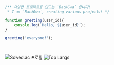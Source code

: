 
<br>

```javascript

/** 다양한 프로젝트를 만드는 `BackGwa` 입니다!
 * I am `BackGwa`, creating various projects! */

function greeting(user_id){
    console.log(`Hello, ${user_id}`);
}

greeting('everyone!');

```
<br>

![Solved.ac 프로필](http://mazassumnida.wtf/api/generate_badge?boj=static_backgwa) ![Top Langs](https://github-readme-stats.vercel.app/api/top-langs/?username=BackGwa&layout=compact&theme=onedark)

</div>

<br>